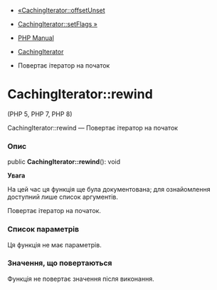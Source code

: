- [«CachingIterator::offsetUnset](cachingiterator.offsetunset.md)
- [CachingIterator::setFlags »](cachingiterator.setflags.md)

- [PHP Manual](index.md)
- [CachingIterator](class.cachingiterator.md)
- Повертає ітератор на початок

# CachingIterator::rewind

(PHP 5, PHP 7, PHP 8)

CachingIterator::rewind — Повертає ітератор на початок

### Опис

public **CachingIterator::rewind**(): void

**Увага**

На цей час ця функція ще була документована; для
ознайомлення доступний лише список аргументів.

Повертає ітератор на початок.

### Список параметрів

Ця функція не має параметрів.

### Значення, що повертаються

Функція не повертає значення після виконання.
